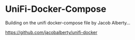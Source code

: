 # UniFi-Docker-Compose
Building on the unifi docker-compose file by Jacob Alberty...

https://github.com/jacobalberty/unifi-docker
